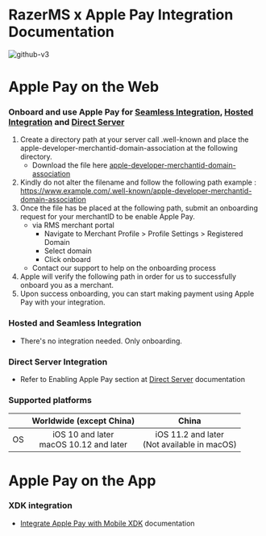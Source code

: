 # RazerMS x Apple Pay Integration Documentation

![github-v3](https://user-images.githubusercontent.com/38641542/184131727-07b9c314-b6c3-4ab6-971a-c0ac095b7d8f.jpg)


Apple Pay on the Web
====================
  
### Onboard and use Apple Pay for [Seamless Integration](https://github.com/RazerMS/Integration-RazerMS_JavaScript_Seamless_Integration/blob/master/README.md), [Hosted Integration](https://github.com/RazerMS/Documentation-RazerMS_API_Spec/blob/main/%5Bofficial%20API%5D%20Razer%20API%20Spec%20for%20Merchant%20(v13.37).pdf) and [Direct Server](https://github.com/RazerMS/Documentation-RazerMS_API_Spec/blob/main/%5BOfficial%5D%20Razer%20Direct%20Server%20API%20v1.6.5.pdf)

   1) Create a directory path at your server call .well-known and place the apple-developer-merchantid-domain-association at the following directory.
       - Download the file here [apple-developer-merchantid-domain-association](https://d2x73ruoixi2ei.cloudfront.net/ApplePay/apple-developer-merchantid-domain-association)
   2) Kindly do not alter the filename and follow the following path example : https://www.example.com/.well-known/apple-developer-merchantid-domain-association 
   3) Once the file has be placed at the following path, submit an onboarding request for your merchantID to be enable Apple Pay. 
        -  via RMS merchant portal
            - Navigate to Merchant Profile > Profile Settings > Registered Domain 
            - Select domain 
            - Click onboard
        - Contact our support to help on the onboarding process
   4) Apple will verify the following path in order for us to successfully onboard you as a merchant. 
   5) Upon success onboarding, you can start making payment using Apple Pay with your integration.
   
### Hosted and Seamless Integration
   - There's no integration needed. Only onboarding.

### Direct Server Integration 
   - Refer to Enabling Apple Pay section at [Direct Server](https://github.com/RazerMS/Documentation-RazerMS_API_Spec/blob/main/%5BOfficial%5D%20Razer%20Direct%20Server%20API%20v1.6.5.pdf) documentation 

### Supported platforms
|  | Worldwide (except China) | China | 
| ------------- |:-------------:|:-------------:|
| OS |	iOS 10 and later <br/> macOS 10.12 and later|	iOS 11.2 and later <br>	(Not available in macOS)|


Apple Pay on the App
=========================

### XDK integration

   - [Integrate Apple Pay with Mobile XDK](https://github.com/RazerMS/Documentation-RazerMS_API_Spec/blob/main/RMS%20Mobile%20XDK%20X%20ApplePay.pdf) documentation 
    
   



